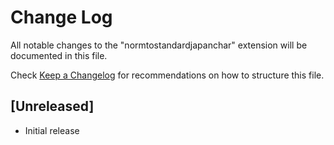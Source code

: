 # Change Log

All notable changes to the "normtostandardjapanchar" extension will be documented in this file.

Check [Keep a Changelog](http://keepachangelog.com/) for recommendations on how to structure this file.

## [Unreleased]

- Initial release